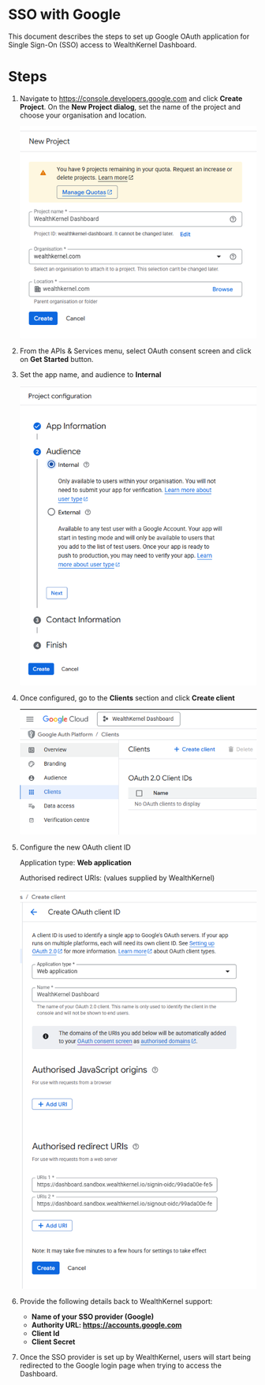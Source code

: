 # SSO with Google

This document describes the steps to set up Google OAuth application for Single Sign-On (SSO) access to WealthKernel Dashboard.

# Steps

1. Navigate to https://console.developers.google.com and click **Create Project**. On the **New Project dialog**, set the name of the project and choose your organisation and location.

    ![New Project dialog](new-project.png)

2. From the APIs & Services menu, select OAuth consent screen and click on **Get Started** button.
3. Set the app name, and audience to **Internal**

    ![Audience](audience.png)

4. Once configured, go to the **Clients** section and click **Create client**

    ![Create client](create-client.png)

5. Configure the new OAuth client ID

    Application type: **Web application**

    Authorised redirect URIs: (values supplied by WealthKernel)

    ![OAuth client ID](client-id.png)

6. Provide the following details back to WealthKernel support:

    - **Name of your SSO provider (Google)**
    - **Authority URL: https://accounts.google.com**
    - **Client Id**
    - **Client Secret**

7. Once the SSO provider is set up by WealthKernel, users will start being redirected to the Google login page when trying to access the Dashboard.
